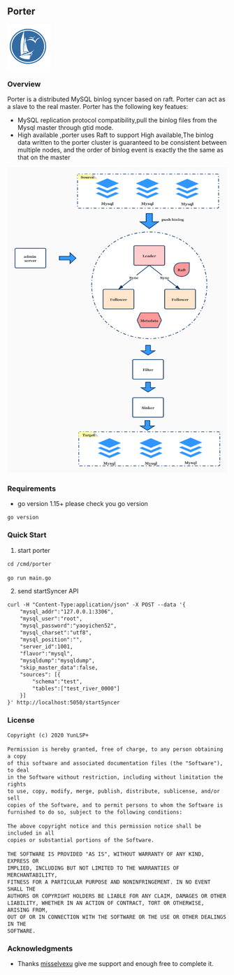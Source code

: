 ## Porter
<img src="/docs/logo.png" width="100" height="100"/>
 
### Overview
Porter is a distributed MySQL binlog syncer based on raft. Porter can act as a slave to the real master. 
Porter has the following key featues:
* MySQL replication protocol compatibility,pull the binlog files from the Mysql master through gtid mode.
* High available ,porter uses Raft to support High available,The binlog data written to the porter cluster is guaranteed to be consistent between multiple nodes,
and the order of binlog event is exactly the the same as that on the master

<img src="/docs/architecture.jpg" width="550" height="700"/>

### Requirements
* go version 1.15+
please check you go version
```
go version
```

### Quick Start
1. start porter
```
cd /cmd/porter

go run main.go
```

2. send startSyncer API 
```
curl -H "Content-Type:application/json" -X POST --data '{
    "mysql_addr":"127.0.0.1:3306",
    "mysql_user":"root",
    "mysql_password":"yaoyichen52",
    "mysql_charset":"utf8",
    "mysql_position":"",
    "server_id":1001,
    "flavor":"mysql",
    "mysqldump":"mysqldump",
    "skip_master_data":false,
    "sources": [{
        "schema":"test",
        "tables":["test_river_0000"]
    }]
}' http://localhost:5050/startSyncer
```

### License
```
Copyright (c) 2020 YunLSP+

Permission is hereby granted, free of charge, to any person obtaining a copy
of this software and associated documentation files (the "Software"), to deal
in the Software without restriction, including without limitation the rights
to use, copy, modify, merge, publish, distribute, sublicense, and/or sell
copies of the Software, and to permit persons to whom the Software is
furnished to do so, subject to the following conditions:

The above copyright notice and this permission notice shall be included in all
copies or substantial portions of the Software.

THE SOFTWARE IS PROVIDED "AS IS", WITHOUT WARRANTY OF ANY KIND, EXPRESS OR
IMPLIED, INCLUDING BUT NOT LIMITED TO THE WARRANTIES OF MERCHANTABILITY,
FITNESS FOR A PARTICULAR PURPOSE AND NONINFRINGEMENT. IN NO EVENT SHALL THE
AUTHORS OR COPYRIGHT HOLDERS BE LIABLE FOR ANY CLAIM, DAMAGES OR OTHER
LIABILITY, WHETHER IN AN ACTION OF CONTRACT, TORT OR OTHERWISE, ARISING FROM,
OUT OF OR IN CONNECTION WITH THE SOFTWARE OR THE USE OR OTHER DEALINGS IN THE
SOFTWARE.
```

### Acknowledgments
* Thanks [misselvexu](https://github.com/misselvexu) give me support and enough free to complete it.
